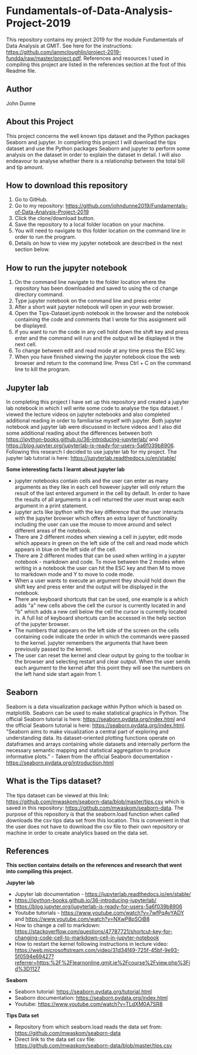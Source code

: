 # Fundamentals-of-Data-Analysis-Project-2019

This repository contains my project 2019 for the module Fundamentals of Data Analysis at GMIT. See here for the instructions: https://github.com/ianmcloughlin/project-2019-fundda/raw/master/project.pdf. References and resources I used in compiling this project are listed in the references section at the foot of this Readme file.

## Author
John Dunne

## About this Project
This project concerns the well known tips dataset and the Python packages Seaborn and jupyter. In completing this project I will download the tips dataset and use the Python packages Seaborn and jupyter to perform some analysis on the dataset in order to explain the dataset in detail. I will also endeavour to analyse whether there is a relationship between the total bill and tip amount.  

## How to download this repository
1. Go to GitHub.
2. Go to my repository: https://github.com/johndunne2019/Fundamentals-of-Data-Analysis-Project-2019
3. Click the clone/download button.
4. Save the repository to a local folder location on your machine.
5. You will need to navigate to this folder location on the command line in order to run the program.
6. Details on how to view my jupyter notebook are described in the next section below.

## How to run the jupyter notebook
1. On the command line navigate to the folder location where the repository has been downloaded and saved to using the cd change directory command.
2. Type jupyter notebook on the command line and press enter
3. After a short wait jupyter notebook will open in your web browser. 
4. Open the Tips-Dataset.ipynb notebook in the browser and the notebook containing the code and comments that I wrote for this assignment will be displayed.
5. if you want to run the code in any cell hold down the shift key and press enter and the command will run and the output wil be displayed in the next cell. 
6. To change between edit and read mode at any time press the ESC key.
7. When you have finished viewing the jupyter notebook close the web browser and return to the command line. Press Ctrl + C on the command line to kill the program.

## Jupyter lab
In completing this project I have set up this repository and created a jupyter lab notebook in which I will write some code to analyse the tips dataset. I viewed the lecture videos on jupyter notebooks and also completed additional reading in order to familiarise myself with jupyter. Both jupyter notebook and jupyter lab were discussed in lecture videos and I also did some additional reading about the differences between both https://ipython-books.github.io/36-introducing-jupyterlab/ and https://blog.jupyter.org/jupyterlab-is-ready-for-users-5a6f039b8906. Following this research I decided to use jupyter lab for my project. 
The jupyter lab tutorial is here: https://jupyterlab.readthedocs.io/en/stable/

**Some interesting facts I learnt about jupyter lab**

* jupyter notebooks contain cells and the user can enter as many arguments as they like in each cell however jupyter will only return the result of the last entered argument in the cell by default. In order to have the results of all arguments in a cell returned the user must wrap each argument in a print statement.
* jupyter acts like ipython with the key difference that the user interacts with the jupyter browser which offers an extra layer of functionality including the user can use the mouse to move around and select different areas of the notebook. 
* There are 2 different modes when viewing a cell in jupyter, edit mode which appears in green on the left side of the cell and read mode which appears in blue on the left side of the cell.
* There are 2 different modes that can be used when writing in a jupyter notebook - markdown and code. To move between the 2 modes when writing in a notebook the user can hit the ESC key and then M to move to markdown mode and Y to move to code mode. 
* When a user wants to execute an argument they should hold down the shift key and press enter and the output will be displayed in the notebook. 
* There are keyboard shortcuts that can be used, one example is a which adds "a" new cells above the cell the cursor is currently located in and "b" which adds a new cell below the cell the cursor is currently located in. A full list of keyboard shortcuts can be accessed in the help section of the jupyter browser. 
* The numbers that appears on the left side of the screen on the cells containing code indicate the order in which the commands were passed to the kernel. jupyter remembers the arguments that have been previously passed to the kernel. 
* The user can reset the kernel and clear output by going to the toolbar in the browser and selecting restart and clear output. When the user sends each argument to the kernel after this point they will see the numbers on the left hand side start again from 1. 

## Seaborn
Seaborn is a data visualization package within Python which is based on matplotlib. Seaborn can be used to make statistical graphics in Python. 
The official Seaborn tutorial is here: https://seaborn.pydata.org/index.html and the official Seaborn tutorial is here: https://seaborn.pydata.org/index.html. 
"Seaborn aims to make visualization a central part of exploring and understanding data. Its dataset-oriented plotting functions operate on dataframes and arrays containing whole datasets and internally perform the necessary semantic mapping and statistical aggregation to produce informative plots." - Taken from the official Seaborn documentation - https://seaborn.pydata.org/introduction.html

## What is the Tips dataset?
The tips dataset can be viewed at this link: https://github.com/mwaskom/seaborn-data/blob/master/tips.csv which is saved in this repository: https://github.com/mwaskom/seaborn-data. The purpose of this repository is that the seaborn.load function when called downloads the csv tips data set from this location. This is convenient in that the user does not have to download the csv file to their own repository or machine in order to create analytics based on the data set. 

## References 
**This section contains details on the references and research that went into compiling this project.**

**Jupyter lab** 
* Jupyter lab documentation - https://jupyterlab.readthedocs.io/en/stable/
* https://ipython-books.github.io/36-introducing-jupyterlab/
* https://blog.jupyter.org/jupyterlab-is-ready-for-users-5a6f039b8906
* Youtube tutorials - https://www.youtube.com/watch?v=7wfPqAyYADY and https://www.youtube.com/watch?v=NXwP8pSOiB8
* How to change a cell to markdown: https://stackoverflow.com/questions/47787721/shortcut-key-for-changing-code-cell-to-markdown-cell-in-jupyter-notebook
* How to restart the kernel following instructions in lecture video: https://web.microsoftstream.com/video/31d34f49-725f-45bf-9e93-5f0594e69427?referrer=https:%2F%2Flearnonline.gmit.ie%2Fcourse%2Fview.php%3Fid%3D1127

**Seaborn**
* Seaborn tutorial: https://seaborn.pydata.org/tutorial.html
* Seaborn documentation: https://seaborn.pydata.org/index.html
* Youtube: https://www.youtube.com/watch?v=TLdXM0A7SR8

**Tips Data set**
* Repository from which seaborn.load reads the data set from: https://github.com/mwaskom/seaborn-data
* Direct link to the data set csv file: https://github.com/mwaskom/seaborn-data/blob/master/tips.csv